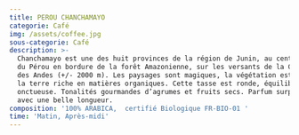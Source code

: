 ```yaml
---
title: PEROU CHANCHAMAYO
categorie: Café
img: /assets/coffee.jpg
sous-categorie: Café
description: >-
  Chanchamayo est une des huit provinces de la région de Junin, au centre-ouest
  du Pérou en bordure de la forêt Amazonienne, sur les versants de la Cordillère
  des Andes (+/- 2000 m). Les paysages sont magiques, la végétation est dense et
  la terre riche en matières organiques. Cette tasse est ronde, équilibrée, très
  onctueuse. Tonalités gourmandes d’agrumes et fruits secs. Parfum surprenant,
  avec une belle longueur. 
composition: '100% ARABICA,  certifié Biologique FR-BIO-01 '
time: 'Matin, Après-midi'
---
```


